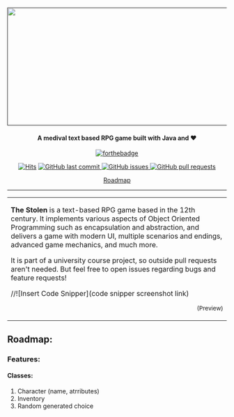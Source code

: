 <h1 align="center">
  <br>
  <a href=""><img src="https://raw.githubusercontent.com/Rafee-M/TheYoungWitcher/main/docs/images/logo/logo-banner.png" width="870" height="271" crossorigin></a>
</h1>

<h4 align="center"> A medival text based RPG game built with Java and ❤</h4>

<div align="center">
  
[![forthebadge](https://forthebadge.com/images/badges/made-with-java.svg)](https://github.com/Rafee-M/TheYoungWitcher)

<p align="center">

   <a href="https://hits.sh/github.com/silentsoft/hits/">
   <img alt="Hits" src="https://img.shields.io/endpoint?url=https%3A%2F%2Fhits.dwyl.com%2FRafee-M%2FTheYoungWitcher.json%3Fcolor%3Dbrightgreen"/></a> 
  <a href="https://github.com/Rafee-M/TheYoungWitcher/commits/main">
    <img src="https://img.shields.io/github/last-commit/Rafee-M/TheYoungWitcher.svg?style=flat-square&logo=github&logoColor=white"
         alt="GitHub last commit">
    <a href="https://github.com/Rafee-M/TheYoungWitcher/issues">
    <img src="https://img.shields.io/github/issues-raw/Rafee-M/TheYoungWitcher.svg?style=flat-square&logo=github&logoColor=white"
         alt="GitHub issues">
    <a href="https://github.com/Rafee-M/TheYoungWitcher/pulls">
    <img src="https://img.shields.io/github/issues-pr-raw/Rafee-M/TheYoungWitcher.svg?style=flat-square&logo=github&logoColor=white"
         alt="GitHub pull requests">
</p>

<p align="center">
  <a href="#roadmap">Roadmap</a>
</p>

</div>

---

<table>
<tr>
<td>
  
**The Stolen** is a text-based RPG game based in the 12th century. It implements various aspects of Object Oriented Programming such as encapsulation and abstraction, and delivers a game with modern UI, multiple scenarios and endings, advanced game mechanics, and much more.

It is part of a university course project, so outside pull requests aren't needed. But feel free to open issues regarding bugs and feature requests!

//![Insert Code Snipper](code snipper screenshot link)
<p align="right">
<sub>(Preview)</sub>
</p>

</td>
</tr>
</table>


## Roadmap:

### Features:

#### Classes:

1. Character (name, atrributes)
2. Inventory
3. Random generated choice
